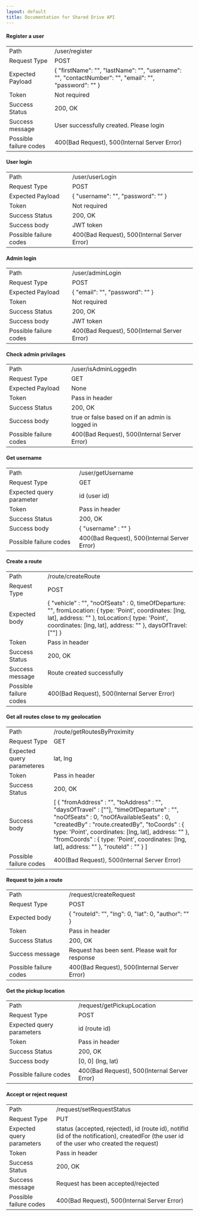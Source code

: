 ```yaml
---
layout: default
title: Documentation for Shared Drive API
---
```


<h4>Register a user</h4>
<table>
    <tr>
        <td>
            Path 
        </td>
        <td>
            /user/register
        </td>
    </tr>
    <tr>
        <td>
            Request Type 
        </td>
        <td>
            POST
        </td>
    </tr>
    <tr>
        <td>
            Expected Payload 
        </td>
        <td>
            {
                "firstName": "",
                "lastName": "",
                "username": "",
                "contactNumber": "",
                "email": "",
                "password": ""
            }
        </td>
    </tr>
    <tr>
        <td>
            Token 
        </td>
        <td>
            Not required
        </td>
    </tr>
    <tr>
        <td>
            Success Status
        </td>
        <td>
            200, OK
        </td>
    </tr>
    <tr>
        <td>
            Success message 
        </td>
        <td>
            User successfully created. Please login
        </td>
    </tr>
    <tr>
        <td>
            Possible failure codes
        </td>
        <td>
            400(Bad Request), 500(Internal Server Error)
        </td>
    </tr>
</table>

<h4>User login</h4>
<table>
    <tr>
        <td>
            Path 
        </td>
        <td>
            /user/userLogin
        </td>
    </tr>
    <tr>
        <td>
            Request Type 
        </td>
        <td>
            POST
        </td>
    </tr>
    <tr>
        <td>
            Expected Payload 
        </td>
        <td>
            {
                "username": "",
                "password": ""
            }
        </td>
    </tr>
    <tr>
        <td>
            Token 
        </td>
        <td>
            Not required
        </td>
    </tr>
    <tr>
        <td>
            Success Status
        </td>
        <td>
            200, OK
        </td>
    </tr>
    <tr>
        <td>
            Success body 
        </td>
        <td>
            JWT token
        </td>
    </tr>
    <tr>
        <td>
            Possible failure codes
        </td>
        <td>
            400(Bad Request), 500(Internal Server Error)
        </td>
    </tr>
</table>

<h4>Admin login</h4>
<table>
    <tr>
        <td>
            Path 
        </td>
        <td>
            /user/adminLogin
        </td>
    </tr>
    <tr>
        <td>
            Request Type 
        </td>
        <td>
            POST
        </td>
    </tr>
    <tr>
        <td>
            Expected Payload 
        </td>
        <td>
            {
                "email": "",
                "password": ""
            }
        </td>
    </tr>
    <tr>
        <td>
            Token 
        </td>
        <td>
            Not required
        </td>
    </tr>
    <tr>
        <td>
            Success Status
        </td>
        <td>
            200, OK
        </td>
    </tr>
    <tr>
        <td>
            Success body 
        </td>
        <td>
            JWT token
        </td>
    </tr>
    <tr>
        <td>
            Possible failure codes
        </td>
        <td>
            400(Bad Request), 500(Internal Server Error)
        </td>
    </tr>
</table>

<h4>Check admin privilages</h4>
<table>
    <tr>
        <td>
            Path 
        </td>
        <td>
            /user/isAdminLoggedIn
        </td>
    </tr>
    <tr>
        <td>
            Request Type 
        </td>
        <td>
            GET
        </td>
    </tr>
    <tr>
        <td>
            Expected Payload 
        </td>
        <td>
            None
        </td>
    </tr>
    <tr>
        <td>
            Token 
        </td>
        <td>
            Pass in header
        </td>
    </tr>
    <tr>
        <td>
            Success Status
        </td>
        <td>
            200, OK
        </td>
    </tr>
    <tr>
        <td>
            Success body 
        </td>
        <td>
            true or false based on if an admin is logged in
        </td>
    </tr>
    <tr>
        <td>
            Possible failure codes
        </td>
        <td>
            400(Bad Request), 500(Internal Server Error)
        </td>
    </tr>
</table>

<h4>Get username</h4>
<table>
    <tr>
        <td>
            Path 
        </td>
        <td>
            /user/getUsername
        </td>
    </tr>
    <tr>
        <td>
            Request Type 
        </td>
        <td>
            GET
        </td>
    </tr>
    <tr>
        <td>
            Expected query parameter 
        </td>
        <td>
            id (user id)
        </td>
    </tr>
    <tr>
        <td>
            Token 
        </td>
        <td>
            Pass in header
        </td>
    </tr>
    <tr>
        <td>
            Success Status
        </td>
        <td>
            200, OK
        </td>
    </tr>
    <tr>
        <td>
            Success body 
        </td>
        <td>
            {
                "username" : ""
            }
        </td>
    </tr>
    <tr>
        <td>
            Possible failure codes
        </td>
        <td>
            400(Bad Request), 500(Internal Server Error)
        </td>
    </tr>
</table>

<h4>Create a route</h4>
<table>
    <tr>
        <td>
            Path 
        </td>
        <td>
            /route/createRoute
        </td>
    </tr>
    <tr>
        <td>
            Request Type 
        </td>
        <td>
            POST
        </td>
    </tr>
    <tr>
        <td>
            Expected body 
        </td>
        <td>
            {
                "vehicle" : "",
                "noOfSeats" : 0,
                timeOfDeparture: "",
                fromLocation: {
                    type: 'Point',
                    coordinates: [lng, lat],
                    address: ""
                },
                toLocation:{
                    type: 'Point',
                    coordinates: [lng, lat],
                    address: ""
                },
                daysOfTravel: [""]
            }
        </td>
    </tr>
    <tr>
        <td>
            Token 
        </td>
        <td>
            Pass in header
        </td>
    </tr>
    <tr>
        <td>
            Success Status
        </td>
        <td>
            200, OK
        </td>
    </tr>
    <tr>
        <td>
            Success message 
        </td>
        <td>
            Route created successfully
        </td>
    </tr>
    <tr>
        <td>
            Possible failure codes
        </td>
        <td>
            400(Bad Request), 500(Internal Server Error)
        </td>
    </tr>
</table>

<h4>Get all routes close to my geolocation</h4>
<table>
    <tr>
        <td>
            Path 
        </td>
        <td>
            /route/getRoutesByProximity
        </td>
    </tr>
    <tr>
        <td>
            Request Type 
        </td>
        <td>
            GET
        </td>
    </tr>
    <tr>
        <td>
            Expected query parameteres 
        </td>
        <td>
            lat, lng
        </td>
    </tr>
    <tr>
        <td>
            Token 
        </td>
        <td>
            Pass in header
        </td>
    </tr>
    <tr>
        <td>
            Success Status
        </td>
        <td>
            200, OK
        </td>
    </tr>
    <tr>
        <td>
            Success body 
        </td>
        <td>
            [
                {
                    "fromAddress" : "",
                    "toAddress" : "",
                    "daysOfTravel" : [""],
                    "timeOfDeparture" : "",
                    "noOfSeats" : 0,
                    "noOfAvailableSeats" : 0,
                    "createdBy" : "route.createdBy",
                    "toCoords" : {
                        type: 'Point',
                        coordinates: [lng, lat],
                        address: ""
                    },
                    "fromCoords" : {
                        type: 'Point',
                        coordinates: [lng, lat],
                        address: ""
                    },
                    "routeId" : ""
                }
            ]
        </td>
    </tr>
    <tr>
        <td>
            Possible failure codes
        </td>
        <td>
            400(Bad Request), 500(Internal Server Error)
        </td>
    </tr>
</table>

<h4>Request to join a route</h4>
<table>
    <tr>
        <td>
            Path 
        </td>
        <td>
            /request/createRequest
        </td>
    </tr>
    <tr>
        <td>
            Request Type 
        </td>
        <td>
            POST
        </td>
    </tr>
    <tr>
        <td>
            Expected body 
        </td>
        <td>
            {
                "routeId": "",
                "lng": 0,
                "lat": 0,
                "author": ""
            }
        </td>
    </tr>
    <tr>
        <td>
            Token 
        </td>
        <td>
            Pass in header
        </td>
    </tr>
    <tr>
        <td>
            Success Status
        </td>
        <td>
            200, OK
        </td>
    </tr>
    <tr>
        <td>
            Success message 
        </td>
        <td>
            Request has been sent. Please wait for response
        </td>
    </tr>
    <tr>
        <td>
            Possible failure codes
        </td>
        <td>
            400(Bad Request), 500(Internal Server Error)
        </td>
    </tr>
</table>

<h4>Get the pickup location</h4>
<table>
    <tr>
        <td>
            Path 
        </td>
        <td>
            /request/getPickupLocation
        </td>
    </tr>
    <tr>
        <td>
            Request Type 
        </td>
        <td>
            POST
        </td>
    </tr>
    <tr>
        <td>
            Expected query parameters 
        </td>
        <td>
            id (route id)
        </td>
    </tr>
    <tr>
        <td>
            Token 
        </td>
        <td>
            Pass in header
        </td>
    </tr>
    <tr>
        <td>
            Success Status
        </td>
        <td>
            200, OK
        </td>
    </tr>
    <tr>
        <td>
            Success body 
        </td>
        <td>
            [0, 0] (lng, lat)
        </td>
    </tr>
    <tr>
        <td>
            Possible failure codes
        </td>
        <td>
            400(Bad Request), 500(Internal Server Error)
        </td>
    </tr>
</table>

<h4>Accept or reject request</h4>
<table>
    <tr>
        <td>
            Path 
        </td>
        <td>
            /request/setRequestStatus
        </td>
    </tr>
    <tr>
        <td>
            Request Type 
        </td>
        <td>
            PUT
        </td>
    </tr>
    <tr>
        <td>
            Expected query parameters 
        </td>
        <td>
            status (accepted, rejected), id (route id), notifId (id of the notification), createdFor (the user id of the user who created the request)
        </td>
    </tr>
    <tr>
        <td>
            Token 
        </td>
        <td>
            Pass in header
        </td>
    </tr>
    <tr>
        <td>
            Success Status
        </td>
        <td>
            200, OK
        </td>
    </tr>
    <tr>
        <td>
            Success message 
        </td>
        <td>
            Request has been accepted/rejected
        </td>
    </tr>
    <tr>
        <td>
            Possible failure codes
        </td>
        <td>
            400(Bad Request), 500(Internal Server Error)
        </td>
    </tr>
</table>

